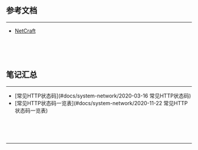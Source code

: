 ## 参考文档

---

* [NetCraft](https://www.netcraft.com/)



<br/><br/><br/>



## 笔记汇总

---

* [常见HTTP状态码](#docs/system-network/2020-03-16 常见HTTP状态码)
* [常见HTTP状态码一览表](#docs/system-network/2020-11-22 常见HTTP状态码一览表)



<br/><br/><br/>

---


